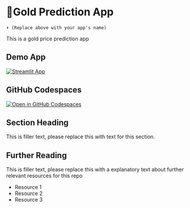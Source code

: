 # 🧈Gold Prediction App 
```
⬆️ (Replace above with your app's name)
```

This is a gold price prediction app

## Demo App

[![Streamlit App](https://static.streamlit.io/badges/streamlit_badge_black_white.svg)](https://ub-machinelearning.streamlit.app/)

## GitHub Codespaces

[![Open in GitHub Codespaces](https://github.com/codespaces/badge.svg)](https://codespaces.new/streamlit/app-starter-kit?quickstart=1)

## Section Heading

This is filler text, please replace this with text for this section.

## Further Reading

This is filler text, please replace this with a explanatory text about further relevant resources for this repo
- Resource 1
- Resource 2
- Resource 3
